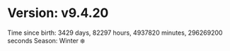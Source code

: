 # Version: v9.4.20
Time since birth: 3429 days, 82297 hours, 4937820 minutes, 296269200 seconds
Season: Winter ❄️
